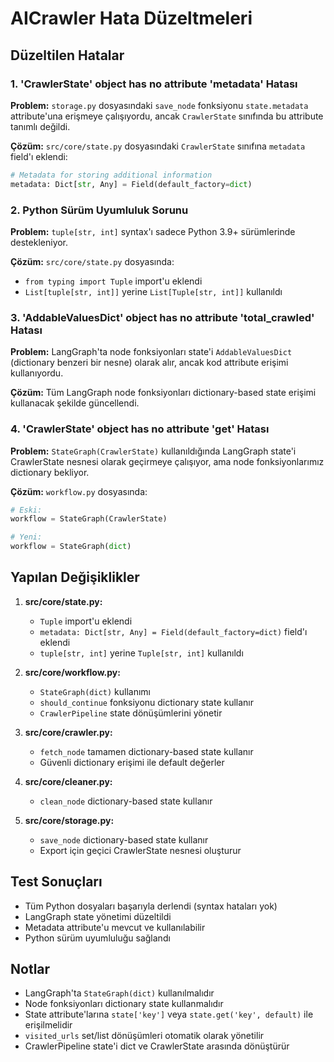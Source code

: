 # AICrawler Hata Düzeltmeleri

## Düzeltilen Hatalar

### 1. 'CrawlerState' object has no attribute 'metadata' Hatası
**Problem:** `storage.py` dosyasındaki `save_node` fonksiyonu `state.metadata` attribute'una erişmeye çalışıyordu, ancak `CrawlerState` sınıfında bu attribute tanımlı değildi.

**Çözüm:** `src/core/state.py` dosyasındaki `CrawlerState` sınıfına `metadata` field'ı eklendi:
```python
# Metadata for storing additional information
metadata: Dict[str, Any] = Field(default_factory=dict)
```

### 2. Python Sürüm Uyumluluk Sorunu
**Problem:** `tuple[str, int]` syntax'ı sadece Python 3.9+ sürümlerinde destekleniyor.

**Çözüm:** `src/core/state.py` dosyasında:
- `from typing import Tuple` import'u eklendi
- `List[tuple[str, int]]` yerine `List[Tuple[str, int]]` kullanıldı

### 3. 'AddableValuesDict' object has no attribute 'total_crawled' Hatası
**Problem:** LangGraph'ta node fonksiyonları state'i `AddableValuesDict` (dictionary benzeri bir nesne) olarak alır, ancak kod attribute erişimi kullanıyordu.

**Çözüm:** Tüm LangGraph node fonksiyonları dictionary-based state erişimi kullanacak şekilde güncellendi.

### 4. 'CrawlerState' object has no attribute 'get' Hatası
**Problem:** `StateGraph(CrawlerState)` kullanıldığında LangGraph state'i CrawlerState nesnesi olarak geçirmeye çalışıyor, ama node fonksiyonlarımız dictionary bekliyor.

**Çözüm:** `workflow.py` dosyasında:
```python
# Eski:
workflow = StateGraph(CrawlerState)

# Yeni:
workflow = StateGraph(dict)
```

## Yapılan Değişiklikler

1. **src/core/state.py:**
   - `Tuple` import'u eklendi
   - `metadata: Dict[str, Any] = Field(default_factory=dict)` field'ı eklendi
   - `tuple[str, int]` yerine `Tuple[str, int]` kullanıldı

2. **src/core/workflow.py:**
   - `StateGraph(dict)` kullanımı
   - `should_continue` fonksiyonu dictionary state kullanır
   - `CrawlerPipeline` state dönüşümlerini yönetir

3. **src/core/crawler.py:**
   - `fetch_node` tamamen dictionary-based state kullanır
   - Güvenli dictionary erişimi ile default değerler

4. **src/core/cleaner.py:**
   - `clean_node` dictionary-based state kullanır

5. **src/core/storage.py:**
   - `save_node` dictionary-based state kullanır
   - Export için geçici CrawlerState nesnesi oluşturur

## Test Sonuçları

- Tüm Python dosyaları başarıyla derlendi (syntax hataları yok)
- LangGraph state yönetimi düzeltildi
- Metadata attribute'u mevcut ve kullanılabilir
- Python sürüm uyumluluğu sağlandı

## Notlar

- LangGraph'ta `StateGraph(dict)` kullanılmalıdır
- Node fonksiyonları dictionary state kullanmalıdır
- State attribute'larına `state['key']` veya `state.get('key', default)` ile erişilmelidir
- `visited_urls` set/list dönüşümleri otomatik olarak yönetilir
- CrawlerPipeline state'i dict ve CrawlerState arasında dönüştürür